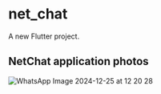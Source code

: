 # net_chat

A new Flutter project.

## NetChat application photos
![WhatsApp Image 2024-12-25 at 12 20 28](https://github.com/user-attachments/assets/f726e989-caad-4005-9a6d-bc96bb95d09e)

